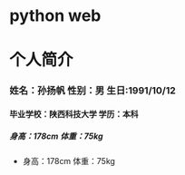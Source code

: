 # python web
# 个人简介
### 姓名：孙扬帆               性别：男        生日:1991/10/12
#### 毕业学校：陕西科技大学       学历：本科
##### 身高：178cm               体重：75kg
- 身高：178cm               体重：75kg

